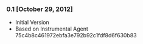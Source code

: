 ### 0.1 [October 29, 2012]
* Initial Version
* Based on Instrumental Agent 75c4b8c461972ebfa3e792b92c1fdf8d6f630b83
